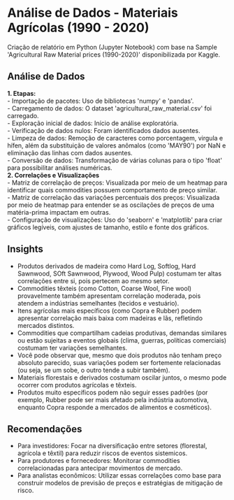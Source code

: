 # Análise de Dados - Materiais Agrícolas (1990 - 2020)
Criação de relatório em Python (Jupyter Notebook) com base na Sample 'Agricultural Raw Material prices (1990-2020)' disponibilizada por Kaggle. 

## Análise de Dados
<b>1. Etapas:</b><br>
    - Importação de pacotes: Uso de bibliotecas 'numpy' e 'pandas'.<br>
    - Carregamento de dados: O dataset 'agricultural_raw_material.csv' foi carregado.<br>
    - Exploração inicial de dados: Início de análise exploratória.<br>
    - Verificação de dados nulos: Foram identificados dados ausentes.<br>
    - Limpeza de dados: Remoção de caracteres como porcentagem, virgula e hífen, além da substituição de valores anômalos (como 'MAY90') por NaN e eliminação das linhas com dados ausentes.<br>
    - Conversão de dados: Transformação de várias colunas para o tipo 'float' para possibilitar análises numéricas.<br>
<b>2. Correlações e Visualizações</b><br>
    - Matriz de correlação de preços: Visualizada por meio de um heatmap para identificar quais commodities possuem comportamento de preço similar.<br>
    - Matriz de correlação das variações percentuais dos preços: Visualizada por meio de heatmap para entender se as oscilações de preços de uma matéria-prima impactam em outras.<br>
        - Configuração de visualizações: Uso do 'seaborn' e 'matplotlib' para criar gráficos legíveis, com ajustes de tamanho, estilo e fonte dos gráficos.<br>
## Insights
- Produtos derivados de madeira como Hard Log, Softlog, Hard Sawnwood, SOft Sawnwood, Plywood,  Wood Pulp) costumam ter altas correlações entre si, pois pertecem ao mesmo setor. 
- Commodities têxteis (como Cotton, Coarse Wool, Fine wool) provavelmente também apresentam correlação moderada, pois atendem a indústrias semelhantes (tecidos e vestuário).
- Itens agrícolas mais específicos (como Copra e Rubber) podem apresentar correlação mais baixa com madeiras e lãs, refletindo mercados distintos. 
- Commodities que compartilham cadeias produtivas, demandas similares ou estão sujeitas a eventos globais (clima, guerras, políticas comerciais) costumam ter variações semelhantes. 
- Você pode observar que, mesmo que dois produtos não tenham preço absoluto parecido, suas variações podem ser fortemente relacionadas (ou seja, se um sobe, o outro tende a subir também).
- Materiais florestais e derivados costumam oscilar juntos, o mesmo pode ocorrer com produtos agrícolas e têxteis.  
- Produtos muito específicos podem não seguir esses padrões (por exemplo, Rubber pode ser mais afetado pela indústria automotiva, enquanto Copra responde a mercados de alimentos e cosméticos).
## Recomendações
- Para investidores: Focar na diversificação entre setores (florestal, agrícola e têxtil) para reduzir riscos de eventos sistemicos.
- Para produtores e fornecedores: Monitorar commodities correlacionadas para antecipar movimentos de mercado. 
- Para analistas econômicos: Utilizar essas correlações como base para construir modelos de previsão de preços e estratégias de mitigação de risco.
